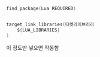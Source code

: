 ```c
find_package(Lua REQUIRED)


target_link_libraries(타켓라이브러리
    ${LUA_LIBRARIES}
)
```

이 정도만 넣으면 작동함  
